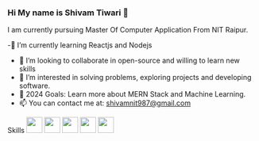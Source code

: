 ### Hi My name is Shivam Tiwari 👋

I am currently pursuing Master Of Computer Application From NIT Raipur.
 


-🌱  I’m currently learning  Reactjs and Nodejs
- 👯 I’m looking to collaborate in open-source and willing to learn new skills
- 👀 I’m interested in solving problems, exploring projects and developing software.
- 🥅 2024 Goals: Learn more about MERN Stack and  Machine Learning.
- 📫 You can contact me at: shivamnit987@gmail.com



Skills
<img height="32" width="32" src="[https://cdn.simpleicons.org/simpleicons](https://img.shields.io/badge/-LeetCode-FFA116?style=for-the-badge&logo=LeetCode&logoColor=black)" />
<img height="32" width="32" src="[https://cdn.simpleicons.org/simpleicons/gray](https://img.shields.io/badge/LinkedIn-0077B5?style=for-the-badge&logo=linkedin&logoColor=white)" />
<img height="32" width="32" src="[https://cdn.simpleicons.org/simpleicons/hotpink](https://img.shields.io/badge/Codechef-%23B92B27.svg?&style=for-the-badge&logo=Codechef&logoColor=white
)" />
<img height="32" width="32" src="[https://cdn.simpleicons.org/simpleicons/0cf](https://img.shields.io/badge/Instagram-E4405F?style=for-the-badge&logo=instagram&logoColor=white
)" />
<img height="32" width="32" src="[https://cdn.simpleicons.org/simpleicons/0cf9](https://img.shields.io/badge/Twitter-1DA1F2?style=for-the-badge&logo=twitter&logoColor=white
)https://img.shields.io/badge/Twitter-1DA1F2?style=for-the-badge&logo=twitter&logoColor=white
" /> 
 

